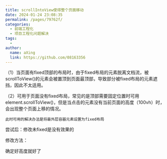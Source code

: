 ```yaml
---
title: scrollIntoView使得整个页面移动
date: 2024-01-24 23:08:35
permalink: /pages/79762f/
categories:
  - 前端工程化
  - 项目工程化问题解决
tags:
  - 
author: 
  name: aXing
  link: https://github.com/08163356
---
```







 （1）当页面有fixed顶部的布局时，由于fixed布局的元素脱离文档流，被scrollToView()的元素会被置顶到页面最顶部，导致部分被fixed布局的元素遮挡，因此不太适用。

   （2）可用于页面没有fixed布局，常见的是顶部需要固定位置时可用element.scrollToView()，但是当点击的元素没有当前页面的高度（100vh）时，会出现整个页面上移的情况。

    此时可用的解决办法是将最外层容器元素设置为fixed布局
尝试后：修改未fixed是没有效果的

修改方法：

确定好高度就好了
<!-- more -->

